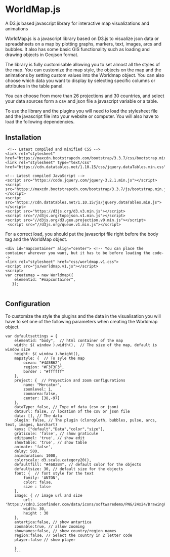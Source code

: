 # WorldMap.js
A D3.js based javascript library for interactive map visualizations and animations

WorldMap.js is a javascript library based on D3.js to visualize json data or spreadsheets on a map by plotting graphs, markers, text, images, arcs and bubbles. It also has some basic GIS functionality such as loading and drawing objects in Geojson format.

The library is fully customisable allowing you to set almost all the styles of the map. You can customize the map style, the objects on the map and the animations by setting custom values into the Worldmap object. You can also choose which data you want to display by selecting specific columns or attributes in the table panel.

You can choose from more than 26 projections and 30 countries, and select your data sources form a csv and json file a javascript variable or a table.

To use the library and the plugins you will need to load the stylesheet file and the javascript file into your website or computer. You will also have to load the following dependencies.

## Installation
```
 <!-- Latest compiled and minified CSS -->
<link rel="stylesheet" href="https://maxcdn.bootstrapcdn.com/bootstrap/3.3.7/css/bootstrap.min.css">
<link rel="stylesheet" type="text/css" href="https://cdn.datatables.net/1.10.15/css/jquery.dataTables.min.css">

<!-- Latest compiled JavaScript -->
<script src="https://code.jquery.com/jquery-3.2.1.min.js"></script>
<script src="https://maxcdn.bootstrapcdn.com/bootstrap/3.3.7/js/bootstrap.min.js"></script>
<script src="https://cdn.datatables.net/1.10.15/js/jquery.dataTables.min.js"></script>
<script src="https://d3js.org/d3.v3.min.js"></script>
<script src="//d3js.org/topojson.v1.min.js"></script>
<script src="//d3js.org/d3.geo.projection.v0.min.js"></script>
 <script src="//d3js.org/queue.v1.min.js"></script> 
 ```
For a correct load, you should put the javascript file right before the body tag and the WorldMap object.
```
<div id="mapcontainer" align="center"> <!-- You can place the container wherever you want, but it has to be before loading the code-->
<link rel="stylesheet" href="css/worldmap.v1.css"> 
<script src="js/worldmap.v1.js"></script>
<script>
var createmap = new Worldmap({  
    elementid: "#mapcontainer",
   });
   
```
## Configuration

To customize the style the plugins and the data in the visualisation you will have to set one of the following parameters when creating the Worldmap object.

```
var defaultsettings = {
    elementid: "body",  // html container of the map
    width: $( window ).width(),  // The size of the map, default is window size
    height: $( window ).height(),
    mapstyle: {  // To syle the map
        ocean: "#4A5B62",
        region: "#F3F3F3",
        border : "#ffffff"
    },
    project: {  // Proyection and zoom configurations
        name: "Mercator",
        zoomlevel: 1,
        zoomarea:false,
        center: [38,-97]
    },
    dataType: false, // Type of data (csv or json)
    dataurl: false, // location of the csv or json file
    data: [], // The data
    plugin: false, // The plugin (cloropleth, bubbles, pulse, arcs, text, images, barchart)
    keys: ["default","Data","color","size"],
    graticule: 'false', // show graticule
    editpanel: 'true', // show edit
    showtable: 'true', // show table
    animate: 'false', 
    delay: 500, 
    animduration: 1000,
    colorscale: d3.scale.category20(),
    defaultfill: "#4682B4", // default color for the objects
    defaultsize: 30, // default size for the objects
    font: {  // font style for the text
        family: 'ANTON',
        color: false,
        size : false
    },
    image: { // image url and size
        url: 'https://cdn3.iconfinder.com/data/icons/softwaredemo/PNG/24x24/DrawingPin1_Blue.png',
        width: 30,
        height : 30
    },
    antartica:false, // show antartica
    zoomable:true, // allow zooming
    shownames:false, // show country/region names
    region:false, // Select the country in 2 letter code
    player:false // show player

    }
    ```
